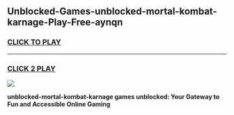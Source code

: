 
## Unblocked-Games-unblocked-mortal-kombat-karnage-Play-Free-aynqn
<h3>
<a href="https://premium76.site?title=unblocked-mortal-kombat-karnage&ref=10A">CLICK TO PLAY</a></h3>
<hr>

<h3>
<a href="https://premium76.site?title=unblocked-mortal-kombat-karnage&ref=10A">CLICK 2 PLAY</a>
  
</h3>

<a href="https://premium76.site?title=unblocked-mortal-kombat-karnage&ref=10A"><img src="https://clearcache.store/games.png"></a>


**unblocked-mortal-kombat-karnage games unblocked: Your Gateway to Fun and Accessible Online Gaming**
